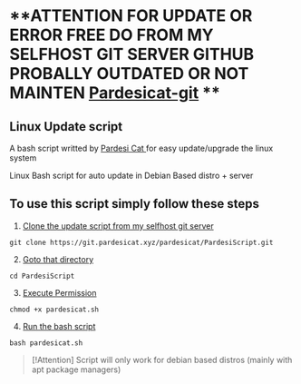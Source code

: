 
# **ATTENTION FOR UPDATE OR ERROR FREE DO FROM MY SELFHOST GIT SERVER GITHUB PROBALLY OUTDATED OR NOT MAINTEN [Pardesicat-git](https://git.pardesicat.xyz/pardesicat/PardesiScript) **

## Linux Update script

A bash script writted by [Pardesi Cat ](https://pardesicat.xyz)for easy update/upgrade the linux system

Linux Bash script for auto update in Debian Based distro + server

 ## **To use this script  simply follow these steps**

1. <u>Clone the update script from my selfhost git server</u>

```copy 
git clone https://git.pardesicat.xyz/pardesicat/PardesiScript.git
```

2. <u>Goto that directory</u> 

```copy 
cd PardesiScript
```
3. <u>Execute Permission</u>

```copy
chmod +x pardesicat.sh
```

4. <u>Run the bash script</u>

```copy 
bash pardesicat.sh
```

> [!Attention] 
> Script will only work for debian based distros (mainly with apt package managers)
